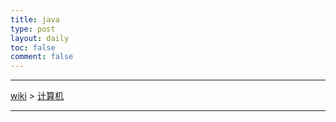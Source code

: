 ```yaml
---
title: java
type: post
layout: daily
toc: false
comment: false
---
```

---
[wiki](/gknows/wiki) > [计算机](/gknows/计算机)

---
